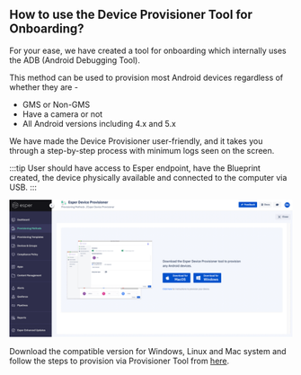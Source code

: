 ## How to use the Device Provisioner Tool for Onboarding?

For your ease, we have created a tool for onboarding which internally uses the ADB (Android Debugging Tool).

This method can be used to provision most Android devices regardless of whether they are -

-   GMS or Non-GMS
-   Have a camera or not
-   All Android versions including 4.x and 5.x
    
We have made the Device Provisioner user-friendly, and it takes you through a step-by-step process with minimum logs seen on the screen.

:::tip
User should have access to Esper endpoint, have the Blueprint created, the device physically available and connected to the computer via USB.
:::

![Provisioner Tool](./images/Esper_device_Provisioner.png)

Download the compatible version for Windows, Linux and Mac system and follow the steps to provision via Provisioner Tool from  [here](https://docs.esper.io/home/provisioner.html).